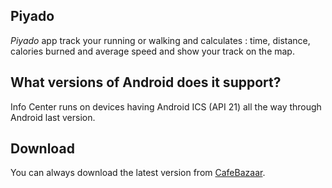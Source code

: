 ## Piyado

*Piyado*  app track your running or walking and calculates : time, distance, calories burned and average speed and show your track on the map.

## What versions of Android does it support?
Info Center runs on devices having Android ICS (API 21) all the way through Android last version.

## Download
You can always download the latest version from [CafeBazaar](https://cafebazaar.ir/app/com.amirdaryabak.runningapp).